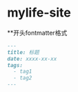 # mylife-site

**开头fontmatter格式
```markdown
---
title: 标题
date: xxxx-xx-xx
tags:
  - tag1
  - tag2
---
```
